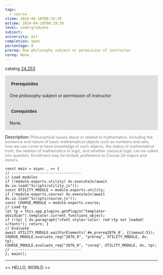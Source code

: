 ```yaml
---
tags:
  - course
ctime: 2024-04-18T00:19:29
mstime: 2024-04-18T00:19:29
level: undergraduate
subject: 
university: mit
completion: open
percentage: 0
prereq: One philosophy subject or permission of instructor
coreq: None.
---
```


catalog [24.253](http://student.mit.edu/catalog/m24a.html#24.253)

<span style="display: block; padding: 15px; background-color: rgb(100, 100, 100, 0.2);"><font id="m_prereq2876_0" style="display: block; font-family: Arial, sans-serif; font-weight: bold; padding: 5px">Prerequisites</font><br><span id="prereq2876_0">One philosophy subject or permission of instructor</span></span>
<span style="display: block; padding: 15px; background-color: rgb(100, 100, 100, 0.2);"><font id="m_coreq2876_0" style="display: block; font-family: Arial, sans-serif; font-weight: bold; padding: 5px">Corequisites</font><br><span id="coreq2876_0">None.</span></span>

<font style="">Description:</font>
<font style="color: grey; font-size: 0.8rem;">Philosophical issues about or related to mathematics, including the existence and nature of basic mathematical objects such as numbers and sets, how we can come to have knowledge of such objects, the status of mathematical truth, the relation of mathematics to logic, and whether classical logic can be called into question. Enrollment may be limited; preference to Course 24 majors and minors.</font>

```dataviewjs
const main = async _ => {
// --------------------------------
// Load modules
if (!module.exports.utility) dv.executeJs(await dv.io.load("Scripts/utility.js"));
const UTILITY_MODULE = module.exports.utility;
if (!module.exports.course) dv.executeJs(await dv.io.load("Scripts/course.js"));
const COURSE_MODULE = module.exports.course;
// Load tp
let tp = this.app.plugins.getPlugin("templater-obsidian").templater.current_functions_object;
if (!tp) { dv.paragraph("<font style='color: red'>tp not loaded!</font>"); return; }
// Evaluate
await UTILITY_MODULE.waitForElements(`#m_prereq2876_0`, {timeout:5});
COURSE_MODULE.evaluate_req("2876_0", "prereq", UTILITY_MODULE, dv, tp);
COURSE_MODULE.evaluate_req("2876_0", "coreq", UTILITY_MODULE, dv, tp);
// --------------------------------
}; main();
```

---

<< HELLO, WORLD >>
